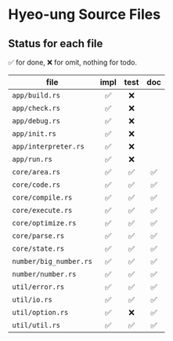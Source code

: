 # Hyeo-ung Source Files

## Status for each file

✅ for done, ❌ for omit, nothing for todo.

| file                    | impl | test | doc |
|-------------------------|:----:|:----:|:---:|
| `app/build.rs`          |✅     |❌     |     |
| `app/check.rs`          |✅     |❌     |     |
| `app/debug.rs`          |✅     |❌     |     |
| `app/init.rs`           |✅     |❌     |     |
| `app/interpreter.rs`    |✅     |❌     |     |
| `app/run.rs`            |✅     |❌     |     |
| `core/area.rs`          |✅     |✅     |✅    |
| `core/code.rs`          |✅     |✅     |✅    |
| `core/compile.rs`       |✅     |✅     |✅    |
| `core/execute.rs`       |✅     |✅     |✅    |
| `core/optimize.rs`      |✅     |✅     |✅    |
| `core/parse.rs`         |✅     |✅     |✅    |
| `core/state.rs`         |✅     |✅     |✅    |
| `number/big_number.rs`  |✅     |✅     |✅    |
| `number/number.rs`      |✅     |✅     |✅    |
| `util/error.rs`         |✅     |✅     |✅    |
| `util/io.rs`            |✅     |✅     |✅    |
| `util/option.rs`        |✅     |❌     |✅    |
| `util/util.rs`          |✅     |✅     |✅    |
